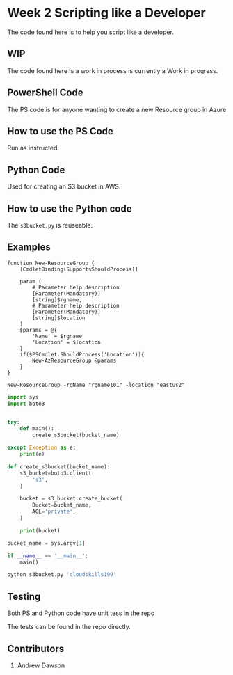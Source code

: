 # Week 2 Scripting like a Developer

The code found here is to help you script like a developer.

## WIP
The code found here is a work in process is currently a Work in progress.

## PowerShell Code
The PS code is for anyone wanting to create a new Resource group in Azure

## How to use the PS Code
Run as instructed.

## Python Code
Used for creating an S3 bucket in AWS.

## How to use the Python code
The `s3bucket.py` is reuseable. 

## Examples

```Pwsh
function New-ResourceGroup {
    [CmdletBinding(SupportsShouldProcess)]

    param (
        # Parameter help description
        [Parameter(Mandatory)]
        [string]$rgname,
        # Parameter help description
        [Parameter(Mandatory)]
        [string]$location
    )
    $params = @{
        'Name' = $rgname
        'Location' = $location
    }
    if($PSCmdlet.ShouldProcess('Location')){
        New-AzResourceGroup @params
    }
}

New-ResourceGroup -rgName "rgname101" -location "eastus2"
```

```Python
import sys
import boto3


try:
    def main():
        create_s3bucket(bucket_name)

except Exception as e:
    print(e)

def create_s3bucket(bucket_name):
    s3_bucket=boto3.client(
        's3',
    )

    bucket = s3_bucket.create_bucket(
        Bucket=bucket_name,
        ACL='private',
    )

    print(bucket)

bucket_name = sys.argv[1]

if __name__ == '__main__':
    main()

python s3bucket.py 'cloudskills199'
```
## Testing
Both PS and Python code have unit tess in the repo

The tests can be found in the repo directly.  

## Contributors
1. Andrew Dawson